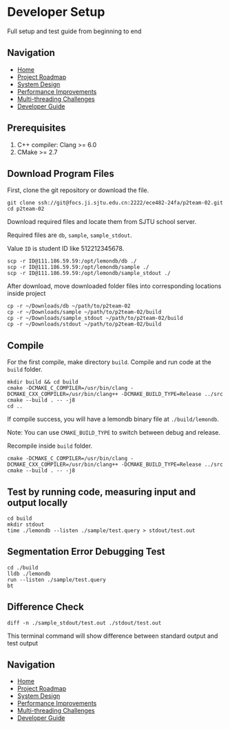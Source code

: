 ﻿# Developer Setup 

Full setup and test guide from beginning to end 


## Navigation
- [Home](Home.md)
- [Project Roadmap](RoadMap.md)
- [System Design](Design.md)
- [Performance Improvements](Performance.md)
- [Multi-threading Challenges](MultiThreading.md)
- [Developer Guide](DeveloperGuide.md)

## Prerequisites 

1. C++ compiler: Clang >= 6.0
2. CMake >= 2.7

## Download Program Files 

First, clone the git repository or download the file.

```shell
git clone ssh://git@focs.ji.sjtu.edu.cn:2222/ece482-24fa/p2team-02.git 
cd p2team-02 
```

Download required files and locate them from SJTU school server. 

Required files are `db`, `sample`, `sample_stdout`. 

Value `ID` is student ID like 512212345678. 

```shell
scp -r ID@111.186.59.59:/opt/lemondb/db ./ 
scp -r ID@111.186.59.59:/opt/lemondb/sample ./
scp -r ID@111.186.59.59:/opt/lemondb/sample_stdout ./
```

After download, move downloaded folder files into corresponding locations inside project 

```shell
cp -r ~/Downloads/db ~/path/to/p2team-02 
cp -r ~/Downloads/sample ~/path/to/p2team-02/build
cp -r ~/Downloads/sample_stdout ~/path/to/p2team-02/build 
cp -r ~/Downloads/stdout ~/path/to/p2team-02/build 
```

## Compile

For the first compile, make directory `build`. Compile and run code at the `build` folder. 

```shell
mkdir build && cd build
cmake -DCMAKE_C_COMPILER=/usr/bin/clang -DCMAKE_CXX_COMPILER=/usr/bin/clang++ -DCMAKE_BUILD_TYPE=Release ../src
cmake --build . -- -j8
cd ..
```

If compile success, you will have a lemondb binary file at `./build/lemondb`. 

Note: You can use `CMAKE_BUILD_TYPE` to switch between debug and release.

Recompile inside `build` folder. 

```shell
cmake -DCMAKE_C_COMPILER=/usr/bin/clang -DCMAKE_CXX_COMPILER=/usr/bin/clang++ -DCMAKE_BUILD_TYPE=Release ../src
cmake --build . -- -j8
```

## Test by running code, measuring input and output locally 

```shell
cd build
mkdir stdout  
time ./lemondb --listen ./sample/test.query > stdout/test.out
```

## Segmentation Error Debugging Test

```shell
cd ./build 
lldb ./lemondb
run --listen ./sample/test.query
bt
```

## Difference Check

```shell
diff -n ./sample_stdout/test.out ./stdout/test.out
```

This terminal command will show difference between standard output and test output 

## Navigation
- [Home](Home.md)
- [Project Roadmap](RoadMap.md)
- [System Design](Design.md)
- [Performance Improvements](Performance.md)
- [Multi-threading Challenges](MultiThreading.md)
- [Developer Guide](DeveloperGuide.md)
